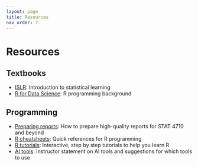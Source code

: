 ```yaml
---
layout: page
title: Resources
nav_order: 7
---
```

# Resources

## Textbooks

- [ISLR](https://hastie.su.domains/ISLR2/ISLRv2_website.pdf): Introduction to statistical learning
- [R for Data Science](https://r4ds.hadley.nz/): R programming background

## Programming

- [Preparing reports](https://katsevich-teaching.github.io/stat-4710-fall-2023/assets/preparing-reports.pdf): How to prepare high-quality reports for STAT 4710 and beyond
- [R cheatsheets](https://posit.cloud/learn/cheat-sheets): Quick references for R programming
- [R tutorials](https://posit.cloud/learn/primers): Interactive, step by step tutorials to help you learn R
- [AI tools](https://katsevich-teaching.github.io/stat-4710-fall-2023/resources/ai/): Instructor statement on AI tools and suggestions for which tools to use
